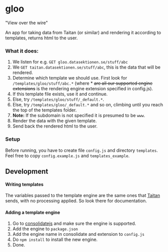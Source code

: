 # gloo
"View over the wire"

An app for taking data from Taitan (or similar) and rendering it according to templates, returns html to the user.

### What it does:
 1. We listen for e.g. `GET gloo.datasektionen.se/stuff/abc`
 2. We `GET taitan.datasektionen.se/stuff/abc`, this is the data that will be rendered.
 3. Determine which template we should use. First look for `/templates/gloo/stuff/abc.*` (where * ~~are all our supported engine extensions~~ is the rendering engine extension specified in config.js).
   1. If this template file exists, use it and continue.
   2. Else, try `/templates/gloo/stuff/_default.*`.
   3. Else, try `/templates/gloo/_default.*` and so on, climbing until you reach the top of the templates folder.
   4. **Note:** If the subdomain is not specified it is presumed to be `www`.
 4. Render the data with the given template.
 5. Send back the rendered html to the user.

### Setup

Before running, you have to create file `config.js` and directory `templates`. Feel free to copy `config.example.js` and `templates_example`.

## Development

#### Writing templates
The variables passed to the template engine are the same ones that [Taitan](https://github.com/datasektionen/taitan) sends, with no processing applied.
So look there for documentation.

#### Adding a template engine
 1. Go to [consolidatejs](https://www.npmjs.com/package/consolidate) and make sure the engine is supported.
 2. Add the engine to `package.json`
 3. Add the engine name in consolidate and extension to `config.js`
 4. Do `npm install` to install the new engine.
 5. Done.
